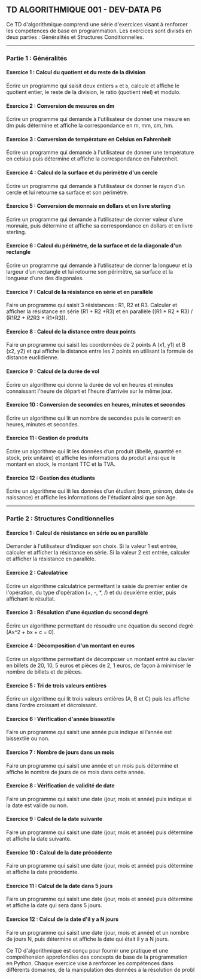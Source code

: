## TD ALGORITHMIQUE 001 - DEV-DATA P6

Ce TD d'algorithmique comprend une série d'exercices visant à renforcer les compétences de base en programmation. Les exercices sont divisés en deux parties : Généralités et Structures Conditionnelles.

---

### Partie 1 : Généralités

#### Exercice 1 : Calcul du quotient et du reste de la division
Écrire un programme qui saisit deux entiers `a` et `b`, calcule et affiche le quotient entier, le reste de la division, le ratio (quotient réel) et modulo.

#### Exercice 2 : Conversion de mesures en dm
Écrire un programme qui demande à l'utilisateur de donner une mesure en dm puis détermine et affiche la correspondance en m, mm, cm, hm.

#### Exercice 3 : Conversion de température en Celsius en Fahrenheit
Écrire un programme qui demande à l'utilisateur de donner une température en celsius puis détermine et affiche la correspondance en Fahrenheit.

#### Exercice 4 : Calcul de la surface et du périmètre d'un cercle
Écrire un programme qui demande à l'utilisateur de donner le rayon d’un cercle et lui retourne sa surface et son périmètre.

#### Exercice 5 : Conversion de monnaie en dollars et en livre sterling
Écrire un programme qui demande à l’utilisateur de donner valeur d’une monnaie, puis détermine et affiche sa correspondance en dollars et en livre sterling.

#### Exercice 6 : Calcul du périmètre, de la surface et de la diagonale d'un rectangle
Écrire un programme qui demande à l’utilisateur de donner la longueur et la largeur d’un rectangle et lui retourne son périmètre, sa surface et la longueur d’une des diagonales.

#### Exercice 7 : Calcul de la résistance en série et en parallèle
Faire un programme qui saisit 3 résistances : R1, R2 et R3. Calculer et afficher la résistance en série (R1 + R2 +R3) et en parallèle ((R1 * R2 * R3) / (R1*R2 + R2*R3 + R1*R3)).

#### Exercice 8 : Calcul de la distance entre deux points
Faire un programme qui saisit les coordonnées de 2 points A (x1, y1) et B (x2, y2) et qui affiche la distance entre les 2 points en utilisant la formule de distance euclidienne.

#### Exercice 9 : Calcul de la durée de vol
Écrire un algorithme qui donne la durée de vol en heures et minutes connaissant l'heure de départ et l'heure d'arrivée sur le même jour.

#### Exercice 10 : Conversion de secondes en heures, minutes et secondes
Écrire un algorithme qui lit un nombre de secondes puis le convertit en heures, minutes et secondes.

#### Exercice 11 : Gestion de produits
Écrire un algorithme qui lit les données d’un produit (libellé, quantité en stock, prix unitaire) et affiche les informations du produit ainsi que le montant en stock, le montant TTC et la TVA.

#### Exercice 12 : Gestion des étudiants
Écrire un algorithme qui lit les données d’un étudiant (nom, prénom, date de naissance) et affiche les informations de l'étudiant ainsi que son âge.

---

### Partie 2 : Structures Conditionnelles

#### Exercice 1 : Calcul de résistance en série ou en parallèle
Demander à l'utilisateur d’indiquer son choix. Si la valeur 1 est entrée, calculer et afficher la résistance en série. Si la valeur 2 est entrée, calculer et afficher la résistance en parallèle.

#### Exercice 2 : Calculatrice
Écrire un algorithme calculatrice permettant la saisie du premier entier de l'opération, du type d'opération (+, -, *, /) et du deuxième entier, puis affichant le résultat.

#### Exercice 3 : Résolution d'une équation du second degré
Écrire un algorithme permettant de résoudre une équation du second degré (Ax^2 + bx + c = 0).

#### Exercice 4 : Décomposition d'un montant en euros
Écrire un algorithme permettant de décomposer un montant entré au clavier en billets de 20, 10, 5 euros et pièces de 2, 1 euros, de façon à minimiser le nombre de billets et de pièces.

#### Exercice 5 : Tri de trois valeurs entières
Écrire un algorithme qui lit trois valeurs entières (A, B et C) puis les affiche dans l’ordre croissant et décroissant.

#### Exercice 6 : Vérification d'année bissextile
Faire un programme qui saisit une année puis indique si l’année est bissextile ou non.

#### Exercice 7 : Nombre de jours dans un mois
Faire un programme qui saisit une année et un mois puis détermine et affiche le nombre de jours de ce mois dans cette année.

#### Exercice 8 : Vérification de validité de date
Faire un programme qui saisit une date (jour, mois et année) puis indique si la date est valide ou non.

#### Exercice 9 : Calcul de la date suivante
Faire un programme qui saisit une date (jour, mois et année) puis détermine et affiche la date suivante.

#### Exercice 10 : Calcul de la date précédente
Faire un programme qui saisit une date (jour, mois et année) puis détermine et affiche la date précédente.

#### Exercice 11 : Calcul de la date dans 5 jours
Faire un programme qui saisit une date (jour, mois et année) puis détermine et affiche la date qui sera dans 5 jours.

#### Exercice 12 : Calcul de la date d'il y a N jours
Faire un programme qui saisit une date (jour, mois et année) et un nombre de jours N, puis détermine et affiche la date qui était il y a N jours.

Ce TD d'algorithmique est conçu pour fournir une pratique et une compréhension approfondies des concepts de base de la programmation en Python. Chaque exercice vise à renforcer les compétences dans différents domaines, de la manipulation des données à la résolution de probl
